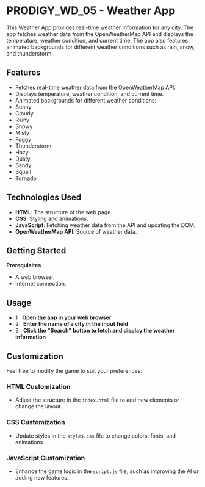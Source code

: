 # PRODIGY_WD_05 - Weather App

This Weather App provides real-time weather information for any city. The app fetches weather data from the OpenWeatherMap API and displays the temperature, weather condition, and current time. The app also features animated backgrounds for different weather conditions such as rain, snow, and thunderstorm.


## Features
- Fetches real-time weather data from the OpenWeatherMap API.
- Displays temperature, weather condition, and current time.
- Animated backgrounds for different weather conditions:
- Sunny
- Cloudy
- Rainy
- Snowy
- Misty
- Foggy
- Thunderstorm
- Hazy
- Dusty
- Sandy
- Squall
- Tornado


## Technologies Used

-  **HTML**: The structure of the web page.
-  **CSS**: Styling and animations.
-  **JavaScript**: Fetching weather data from the API and updating the DOM.
-  **OpenWeatherMap API**: Source of weather data.

## Getting Started

**Prerequisites**
- A web browser.
- Internet connection.


## Usage

- 1 . **Open the app in your web browser**
- 2 . **Enter the name of a city in the input field**
- 3 . **Click the "Search" button to fetch and display the weather information**

## Customization

Feel free to modify the game to suit your preferences:

### HTML Customization
- Adjust the structure in the `index.html` file to add new elements or change the layout.

### CSS Customization
- Update styles in the `styles.css` file to change colors, fonts, and animations.

### JavaScript Customization
- Enhance the game logic in the `script.js` file, such as improving the AI or adding new features.


